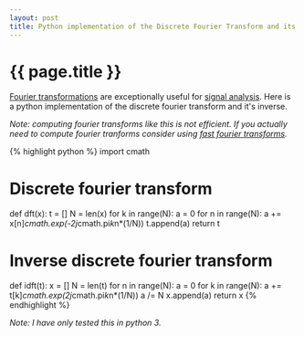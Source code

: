 ```yaml
---
layout: post
title: Python implementation of the Discrete Fourier Transform and its Inverse
---
```


{{ page.title }}
================

[Fourier transformations](http://en.wikipedia.org/wiki/Discrete_Fourier_transform) are exceptionally useful for [signal analysis](http://en.wikipedia.org/wiki/Signal_processing). Here is a python implementation of the discrete fourier transform and it's inverse. 

*Note: computing fourier transforms like this is not efficient. If you actually need to compute fourier tranforms consider using [fast fourier transforms](http://en.wikipedia.org/wiki/Fast_Fourier_transform).*

{% highlight python %}
import cmath
# Discrete fourier transform
def dft(x):
    t = []
    N = len(x)
    for k in range(N):
        a = 0
        for n in range(N):
            a += x[n]*cmath.exp(-2j*cmath.pi*k*n*(1/N))
        t.append(a)
    return t
# Inverse discrete fourier transform
def idft(t):
    x = []
    N = len(t)
    for n in range(N):
        a = 0
        for k in range(N):
            a += t[k]*cmath.exp(2j*cmath.pi*k*n*(1/N))
        a /= N
        x.append(a)
    return x
{% endhighlight %}

*Note: I have only tested this in python 3.*
